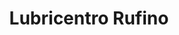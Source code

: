 ---
title: "Lubricentro Rufino"
url: /rufino/lubricentro-rufino/
shop: reparación de automóviles
---